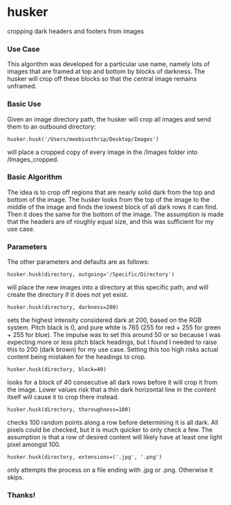 # husker
cropping dark headers and footers from images

### Use Case
This algorithm was developed for a particular use name, namely lots of images that are framed at top and bottom by blocks of darkness.  The husker will crop off these blocks so that the central image remains unframed.  

### Basic Use
Given an image directory path, the husker will crop all images and send them to an outbound directory:

```husker.husk('/Users/moebiusthrip/Desktop/Images')```

will place a cropped copy of every image in the /Images folder into /Images_cropped.

### Basic Algorithm
The idea is to crop off regions that are nearly solid dark from the top and bottom of the image.  The husker looks from the top of the image to the middle of the image and finds the lowest block of all dark rows it can find.  Then it does the same for the bottom of the image.  The assumption is made that the headers are of roughly equal size, and this was sufficient for my use case.


### Parameters
The other parameters and defaults are as follows:

```husker.husk(directory, outgoing='/Specific/Directory')```

will place the new images into a directory at this specific path, and will create the directory if it does not yet exist.

```husker.husk(directory, darkness=200)```

sets the highest intensity considered dark at 200, based on the RGB system.  Pitch black is 0, and pure white is 765 (255 for red + 255 for green + 255 for blue).  The impulse was to set this around 50 or so because I was expecting more or less pitch black headings, but I found I needed to raise this to 200 (dark brown) for my use case.  Setting this too high risks actual content being mistaken for the headings to crop.

```husker.husk(directory, block=40)```

looks for a block of 40 consecutive all dark rows before it will crop it from the image.  Lower values risk that a thin dark horizontal line in the content itself will cause it to crop there instead.

```husker.husk(directory, thoroughness=100)```

checks 100 random points along a row before determining it is all dark.  All pixels could be checked, but it is much quicker to only check a few.  The assumption is that a row of desired content will likely have at least one light pixel amongst 100.

```husker.husk(directory, extensions=('.jpg', '.png')```

only attempts the process on a file ending with .jpg or .png.  Otherwise it skips.

### Thanks!

